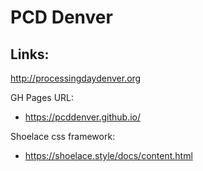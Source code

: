 # PCD Denver

## Links:

http://processingdaydenver.org

GH Pages URL:
* https://pcddenver.github.io/

Shoelace css framework:
* https://shoelace.style/docs/content.html
